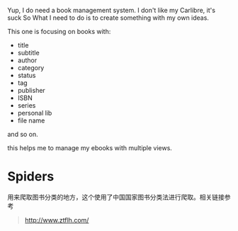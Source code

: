 Yup, I do need a book management system. 
I don't like my Carlibre, it's suck
So What I need to do is to create something with my own ideas.

This one is focusing on books with:

- title
- subtitle
- author
- category
- status
- tag
- publisher
- ISBN
- series
- personal lib
- file name

and so on. 

this helps me to manage my ebooks with multiple views.


# Spiders
用来爬取图书分类的地方，这个使用了中国国家图书分类法进行爬取。相关链接参考
> http://www.ztflh.com/



